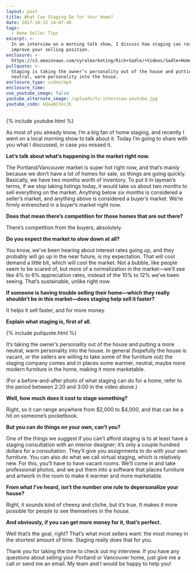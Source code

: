 ```yaml
---
layout: post
title: What Can Staging Do for Your Home?
date: 2017-10-12 14:07:40
tags:
  - Home Seller Tips
excerpt: >-
  In an interview on a morning talk show, I discuss how staging can really
  improve your selling position.
enclosure: >-
  https://s3.amazonaws.com/vyralmarketing/Rick+Sadle/+Videos/Sadle+Home+Selling+Team-+What+Can+Staging+Do+for+Your+Home%253F.mp4
pullquote: >-
  Staging is taking the owner’s personality out of the house and putting a more
  neutral, warm personality into the house.
enclosure_type: video/mp4
enclosure_time:
use_youtube_image: false
youtube_alternate_image: /uploads/tv-interview-youtube.jpg
youtube_code: kQxwQCVxcJk
---
```



{% include youtube.html %}

As most of you already know, I’m a big fan of home staging, and recently I went on a local morning show to talk about it. Today I’m going to share with you what I discussed, in case you missed it.

**Let’s talk about what’s happening in the market right now.**

The Portland/Vancouver market is super hot right now, and that’s mainly because we don’t have a lot of homes for sale, so things are going quickly. Basically, we have two months worth of inventory. To put it in layman’s terms, if we stop taking listings today, it would take us about two months to sell everything on the market. Anything below six months is considered a seller’s market, and anything above is considered a buyer’s market. We’re firmly entrenched in a buyer’s market right now.

**Does that mean there’s competition for those homes that are out there?**

There’s competition from the buyers, absolutely.

**Do you expect the market to slow down at all?**

You know, we’ve been hearing about interest rates going up, and they probably will go up in the near future, is my expectation. That will cool demand a little bit, which will cool the market. Not a bubble, like people seem to be scared of, but more of a normalization in the market—we’ll see like 4% to 6% appreciation rates, instead of the 10% to 12% we’ve been seeing. That’s sustainable, unlike right now.

**If someone is having trouble selling their home—which they really shouldn’t be in this market—does staging help sell it faster?**

It helps it sell faster, and for more money.

**Explain what staging is, first of all.**

{% include pullquote.html %}

It’s taking the owner’s personality out of the house and putting a more neutral, warm personality into the house. In general (hopefully the house is vacant, or the sellers are willing to take some of the furniture out) the staging company comes and in places some warmer, neutral, maybe more modern furniture in the home, making it more marketable.

(For a before-and-after photo of what staging can do for a home, refer to the period between 2:20 and 3:00 in the video above.)

**Well, how much does it cost to stage something?**

Right, so it can range anywhere from $2,000 to $4,000, and that can be a hit on someone’s pocketbook.

**But you can do things on your own, can’t you?**

One of the things we suggest if you can’t afford staging is to at least have a staging consultation with an interior designer; it’s only a couple hundred dollars for a consultation. They’ll give you assignments to do with your own furniture. You can also do what we call virtual staging, which is relatively new. For this, you’ll have to have vacant rooms. We’ll come in and take professional photos, and we put them into a software that places furniture and artwork in the room to make it warmer and more marketable.

**From what I’ve heard, isn’t the number one rule to depersonalize your house?**

Right, it sounds kind of cheesy and cliche, but it’s true. It makes it more possible for people to see themselves in the house.

**And obviously, if you can get more money for it, that’s perfect.**

Well that’s the goal, right? That’s what most sellers want: the most money in the shortest amount of time. Staging really does that for you.

Thank you for taking the time to check out my interview. If you have any questions about selling your Portland or Vancouver home, just give me a call or send me an email. My team and I would be happy to help you!